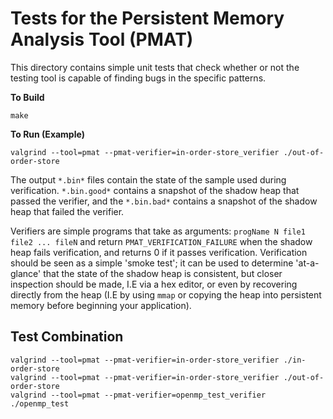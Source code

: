 # Tests for the Persistent Memory Analysis Tool (PMAT)

This directory contains simple unit tests that check whether or not
the testing tool is capable of finding bugs in the specific patterns.

**To Build**

```
make
```

**To Run (Example)**

```
valgrind --tool=pmat --pmat-verifier=in-order-store_verifier ./out-of-order-store
```

The output `*.bin*` files contain the state of the sample used during verification.
`*.bin.good*` contains a snapshot of the shadow heap that passed the verifier, and the
`*.bin.bad*` contains a snapshot of the shadow heap that failed the verifier.

Verifiers are simple programs that take as arguments: `progName N file1 file2 ... fileN`
and return `PMAT_VERIFICATION_FAILURE` when the shadow heap fails verification, and
returns 0 if it passes verification. Verification should be seen as a simple 'smoke test';
it can be used to determine 'at-a-glance' that the state of the shadow heap is consistent,
but closer inspection should be made, I.E via a hex editor, or even by recovering directly
from the heap (I.E by using `mmap` or copying the heap into persistent memory before beginning
your application).

## Test Combination

```
valgrind --tool=pmat --pmat-verifier=in-order-store_verifier ./in-order-store
valgrind --tool=pmat --pmat-verifier=in-order-store_verifier ./out-of-order-store
valgrind --tool=pmat --pmat-verifier=openmp_test_verifier ./openmp_test
```
